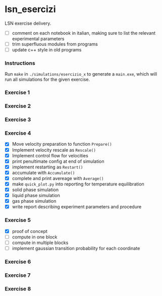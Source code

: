 # lsn_esercizi

LSN exercise delivery.

- [ ] comment on each notebook in italian, making sure to list the relevant experimental parameters
- [ ] trim superfluous modules from programs
- [ ] update c++ style in old programs

### Instructions

Run `make` in `./simulations/esercizio_x` to generate a `main.exe`, which will run all simulations for the given exercise.

### Exercise 1

### Exercise 2

### Exercise 3

### Exercise 4

- [x] Move velocity preparation to function `Prepare()`
- [x] Implement velocity rescale as `Rescale()`
- [x] Implement control flow for velocities
- [x] print penultimate config at end of simulation
- [x] implement restarting as `Restart()`
- [x] accumulate with `Accumulate()`
- [x] complete and print avereage with `Average()`
- [x] make `quick_plot.py` into reporting for temperature equilibration
- [x] solid phase simulation
- [x] liquid phase simulation
- [x] gas phase simulation
- [x] write report describing experiment parameters and procedure

### Exercise 5

- [x] proof of concept
- [ ] compute <r> in one block
- [ ] compute <r> in multiple blocks
- [ ] implement gaussian transition probability for each coordinate

### Exercise 6

### Exercise 7

### Exercise 8



